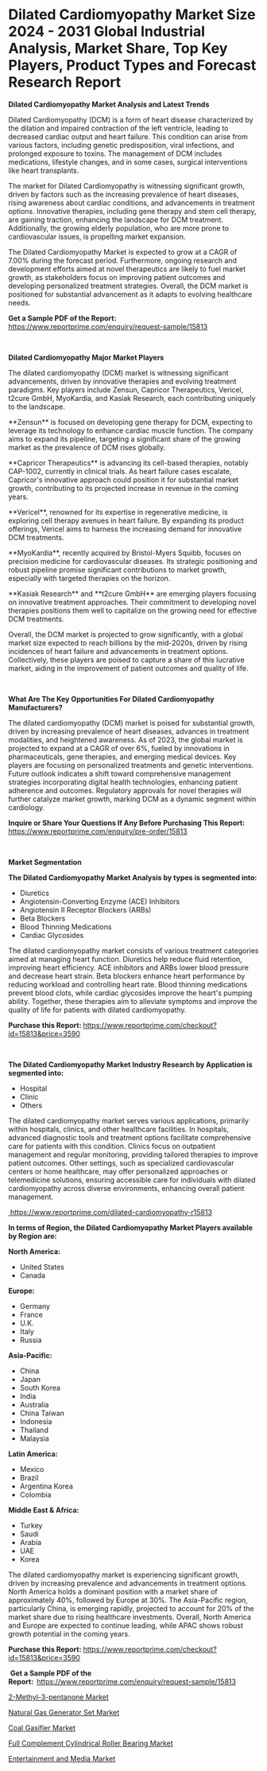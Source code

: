 <p><h1>Dilated Cardiomyopathy Market Size 2024 - 2031 Global Industrial Analysis, Market Share, Top Key Players, Product Types and Forecast Research Report</h1></p><p><strong>Dilated Cardiomyopathy Market Analysis and Latest Trends</strong></p>
<p><p>Dilated Cardiomyopathy (DCM) is a form of heart disease characterized by the dilation and impaired contraction of the left ventricle, leading to decreased cardiac output and heart failure. This condition can arise from various factors, including genetic predisposition, viral infections, and prolonged exposure to toxins. The management of DCM includes medications, lifestyle changes, and in some cases, surgical interventions like heart transplants.</p><p>The market for Dilated Cardiomyopathy is witnessing significant growth, driven by factors such as the increasing prevalence of heart diseases, rising awareness about cardiac conditions, and advancements in treatment options. Innovative therapies, including gene therapy and stem cell therapy, are gaining traction, enhancing the landscape for DCM treatment. Additionally, the growing elderly population, who are more prone to cardiovascular issues, is propelling market expansion.</p><p>The Dilated Cardiomyopathy Market is expected to grow at a CAGR of 7.00% during the forecast period. Furthermore, ongoing research and development efforts aimed at novel therapeutics are likely to fuel market growth, as stakeholders focus on improving patient outcomes and developing personalized treatment strategies. Overall, the DCM market is positioned for substantial advancement as it adapts to evolving healthcare needs.</p></p>
<p><strong>Get a Sample PDF of the Report:&nbsp;</strong> <a href="https://www.reportprime.com/enquiry/request-sample/15813?utm_campaign=121&utm_medium=2&utm_source=Github&utm_content=ia&utm_term=30112024&utm_id=dilated-cardiomyopathy">https://www.reportprime.com/enquiry/request-sample/15813</a></p>
<p>&nbsp;</p>
<p><strong>Dilated Cardiomyopathy Major Market Players</strong></p>
<p><p>The dilated cardiomyopathy (DCM) market is witnessing significant advancements, driven by innovative therapies and evolving treatment paradigms. Key players include Zensun, Capricor Therapeutics, Vericel, t2cure GmbH, MyoKardia, and Kasiak Research, each contributing uniquely to the landscape.</p><p>**Zensun** is focused on developing gene therapy for DCM, expecting to leverage its technology to enhance cardiac muscle function. The company aims to expand its pipeline, targeting a significant share of the growing market as the prevalence of DCM rises globally.</p><p>**Capricor Therapeutics** is advancing its cell-based therapies, notably CAP-1002, currently in clinical trials. As heart failure cases escalate, Capricor's innovative approach could position it for substantial market growth, contributing to its projected increase in revenue in the coming years.</p><p>**Vericel**, renowned for its expertise in regenerative medicine, is exploring cell therapy avenues in heart failure. By expanding its product offerings, Vericel aims to harness the increasing demand for innovative DCM treatments.</p><p>**MyoKardia**, recently acquired by Bristol-Myers Squibb, focuses on precision medicine for cardiovascular diseases. Its strategic positioning and robust pipeline promise significant contributions to market growth, especially with targeted therapies on the horizon.</p><p>**Kasiak Research** and **t2cure GmbH** are emerging players focusing on innovative treatment approaches. Their commitment to developing novel therapies positions them well to capitalize on the growing need for effective DCM treatments.</p><p>Overall, the DCM market is projected to grow significantly, with a global market size expected to reach billions by the mid-2020s, driven by rising incidences of heart failure and advancements in treatment options. Collectively, these players are poised to capture a share of this lucrative market, aiding in the improvement of patient outcomes and quality of life.</p></p>
<p>&nbsp;</p>
<p><strong>What Are The Key Opportunities For Dilated Cardiomyopathy Manufacturers?</strong></p>
<p><p>The dilated cardiomyopathy (DCM) market is poised for substantial growth, driven by increasing prevalence of heart diseases, advances in treatment modalities, and heightened awareness. As of 2023, the global market is projected to expand at a CAGR of over 6%, fueled by innovations in pharmaceuticals, gene therapies, and emerging medical devices. Key players are focusing on personalized treatments and genetic interventions. Future outlook indicates a shift toward comprehensive management strategies incorporating digital health technologies, enhancing patient adherence and outcomes. Regulatory approvals for novel therapies will further catalyze market growth, marking DCM as a dynamic segment within cardiology.</p></p>
<p><strong>Inquire or Share Your Questions If Any Before Purchasing This Report:</strong> <a href="https://www.reportprime.com/enquiry/pre-order/15813?utm_campaign=121&utm_medium=2&utm_source=Github&utm_content=ia&utm_term=30112024&utm_id=dilated-cardiomyopathy">https://www.reportprime.com/enquiry/pre-order/15813</a></p>
<p>&nbsp;</p>
<p><strong>Market Segmentation</strong></p>
<p><strong>The Dilated Cardiomyopathy Market Analysis by types is segmented into:</strong></p>
<p><ul><li>Diuretics</li><li>Angiotensin-Converting Enzyme (ACE) Inhibitors</li><li>Angiotensin II Receptor Blockers (ARBs)</li><li>Beta Blockers</li><li>Blood Thinning Medications</li><li>Cardiac Glycosides</li></ul></p>
<p><p>The dilated cardiomyopathy market consists of various treatment categories aimed at managing heart function. Diuretics help reduce fluid retention, improving heart efficiency. ACE inhibitors and ARBs lower blood pressure and decrease heart strain. Beta blockers enhance heart performance by reducing workload and controlling heart rate. Blood thinning medications prevent blood clots, while cardiac glycosides improve the heart's pumping ability. Together, these therapies aim to alleviate symptoms and improve the quality of life for patients with dilated cardiomyopathy.</p></p>
<p><strong>Purchase this Report:&nbsp;</strong><a href="https://www.reportprime.com/checkout?id=15813&price=3590&utm_campaign=121&utm_medium=2&utm_source=Github&utm_content=ia&utm_term=30112024&utm_id=dilated-cardiomyopathy">https://www.reportprime.com/checkout?id=15813&price=3590</a></p>
<p>&nbsp;</p>
<p><strong>The Dilated Cardiomyopathy Market Industry Research by Application is segmented into:</strong></p>
<p><ul><li>Hospital</li><li>Clinic</li><li>Others</li></ul></p>
<p><p>The dilated cardiomyopathy market serves various applications, primarily within hospitals, clinics, and other healthcare facilities. In hospitals, advanced diagnostic tools and treatment options facilitate comprehensive care for patients with this condition. Clinics focus on outpatient management and regular monitoring, providing tailored therapies to improve patient outcomes. Other settings, such as specialized cardiovascular centers or home healthcare, may offer personalized approaches or telemedicine solutions, ensuring accessible care for individuals with dilated cardiomyopathy across diverse environments, enhancing overall patient management.</p></p>
<p><a href="https://www.reportprime.com/dilated-cardiomyopathy-r15813?utm_campaign=121&utm_medium=2&utm_source=Github&utm_content=ia&utm_term=30112024&utm_id=dilated-cardiomyopathy">&nbsp;https://www.reportprime.com/dilated-cardiomyopathy-r15813</a></p>
<p><strong>In terms of Region, the Dilated Cardiomyopathy Market Players available by Region are:</strong></p>
<p>
    <p> <strong> North America: </strong>
        <ul>
            <li>United States</li>
            <li>Canada</li>
        </ul>
        </p> 
    <p> <strong> Europe: </strong>
        <ul>
            <li>Germany</li>
            <li>France</li>
            <li>U.K.</li>
            <li>Italy</li>
            <li>Russia</li>
        </ul>
        </p> 
    <p> <strong> Asia-Pacific: </strong>
        <ul>
            <li>China</li>
            <li>Japan</li>
            <li>South Korea</li>
            <li>India</li>
            <li>Australia</li>
            <li>China Taiwan</li>
            <li>Indonesia</li>
            <li>Thailand</li>
            <li>Malaysia</li>
        </ul>
        </p> 
    <p> <strong> Latin America: </strong>
        <ul>
            <li>Mexico</li>
            <li>Brazil</li>
            <li>Argentina Korea</li>
            <li>Colombia</li>
        </ul>
        </p> 
    <p> <strong> Middle East & Africa: </strong>
        <ul>
            <li>Turkey</li>
            <li>Saudi</li>
            <li>Arabia</li>
            <li>UAE</li>
            <li>Korea</li>
        </ul>
    </p>
    </p>
<p><p>The dilated cardiomyopathy market is experiencing significant growth, driven by increasing prevalence and advancements in treatment options. North America holds a dominant position with a market share of approximately 40%, followed by Europe at 30%. The Asia-Pacific region, particularly China, is emerging rapidly, projected to account for 20% of the market share due to rising healthcare investments. Overall, North America and Europe are expected to continue leading, while APAC shows robust growth potential in the coming years.</p></p>
<p><strong>Purchase this Report: </strong><a href="https://www.reportprime.com/checkout?id=15813&price=3590&utm_campaign=121&utm_medium=2&utm_source=Github&utm_content=ia&utm_term=30112024&utm_id=dilated-cardiomyopathy">https://www.reportprime.com/checkout?id=15813&price=3590</a></p>
<p>&nbsp;<strong>Get a Sample PDF of the Report:&nbsp;&nbsp;</strong><a href="https://www.reportprime.com/enquiry/request-sample/15813?utm_campaign=121&utm_medium=2&utm_source=Github&utm_content=ia&utm_term=30112024&utm_id=dilated-cardiomyopathy">https://www.reportprime.com/enquiry/request-sample/15813</a></p>
<p><strong></strong></p>
<p><p><a href="https://issuu.com/reportprime-2/docs/2-methyl-3-pentanone-market-size-2030.pptx?utm_campaign=121&utm_medium=2&utm_source=Github&utm_content=ia&utm_term=30112024&utm_id=dilated-cardiomyopathy">2-Methyl-3-pentanone Market</a></p><p><a href="https://www.linkedin.com/pulse/emerging-natural-gas-generator-set-market-opportunities-analysis-oul4e?utm_campaign=121&utm_medium=2&utm_source=Github&utm_content=ia&utm_term=30112024&utm_id=dilated-cardiomyopathy">Natural Gas Generator Set Market</a></p><p><a href="https://www.linkedin.com/pulse/global-coal-gasifier-market-focus-product-type-atmospheric-jzxre?utm_campaign=121&utm_medium=2&utm_source=Github&utm_content=ia&utm_term=30112024&utm_id=dilated-cardiomyopathy">Coal Gasifier Market</a></p><p><a href="https://issuu.com/reportprime-2/docs/full-complement-cylindrical-roller-bearing-market-?utm_campaign=121&utm_medium=2&utm_source=Github&utm_content=ia&utm_term=30112024&utm_id=dilated-cardiomyopathy">Full Complement Cylindrical Roller Bearing Market</a></p><p><a href="https://github.com/RoccoManning/Market-Research-Report-List-7/blob/main/entertainment-and-media-market.md?utm_campaign=121&utm_medium=2&utm_source=Github&utm_content=ia&utm_term=30112024&utm_id=dilated-cardiomyopathy">Entertainment and Media Market</a></p></p>
